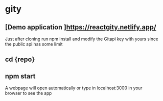 # gity

## [Demo application ]https://reactgity.netlify.app/

Just after cloning run npm install and modify the Gitapi key with yours since the public api has some limit 


## cd {repo}

## npm start 

A webpage will open automatically or type in localhost:3000 in your browser to see the app 
